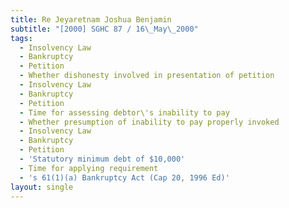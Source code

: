 ```yaml
---
title: Re Jeyaretnam Joshua Benjamin
subtitle: "[2000] SGHC 87 / 16\_May\_2000"
tags:
  - Insolvency Law
  - Bankruptcy
  - Petition
  - Whether dishonesty involved in presentation of petition
  - Insolvency Law
  - Bankruptcy
  - Petition
  - Time for assessing debtor\'s inability to pay
  - Whether presumption of inability to pay properly invoked
  - Insolvency Law
  - Bankruptcy
  - Petition
  - 'Statutory minimum debt of $10,000'
  - Time for applying requirement
  - 's 61(1)(a) Bankruptcy Act (Cap 20, 1996 Ed)'
layout: single
---
```



